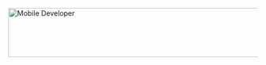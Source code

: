 <img src="https://i.pinimg.com/originals/d4/81/f3/d481f3c72e283309071f79e01b05c06d.gif" alt="Mobile Developer" width="750" height="100">
